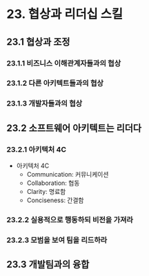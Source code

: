 # 23. 협상과 리더십 스킬

## 23.1 협상과 조정

### 23.1.1 비즈니스 이해관계자들과의 협상

### 23.1.2 다른 아키텍트들과의 협상

### 23.1.3 개발자들과의 협상

## 23.2 소프트웨어 아키텍트는 리더다

### 23.2.1 아키텍처 4C

- 아키텍처 4C
  - Communication: 커뮤니케이션
  - Collaboration: 협동
  - Clarity: 명료함
  - Conciseness: 간결함

### 23.2.2 실용적으로 행동하되 비전을 가져라

### 23.2.3 모범을 보여 팀을 리드하라

## 23.3 개발팀과의 융합
